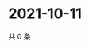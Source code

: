 # 2021-10-11

共 0 条

<!-- BEGIN WEIBO -->
<!-- 最后更新时间 Mon Oct 11 2021 23:14:26 GMT+0800 (China Standard Time) -->

<!-- END WEIBO -->
